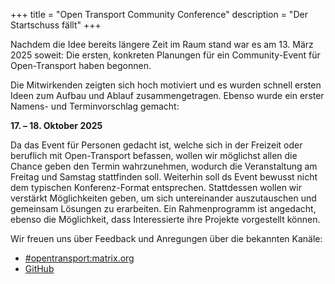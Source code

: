 +++
title = "Open Transport Community Conference"
description = "Der Startschuss fällt"
+++

Nachdem die Idee bereits längere Zeit im Raum stand war es am 13. März 2025 soweit:
Die ersten, konkreten Planungen für ein Community-Event für Open-Transport haben begonnen.

Die Mitwirkenden zeigten sich hoch motiviert und es wurden schnell ersten Ideen zum Aufbau und Ablauf zusammengetragen.
Ebenso wurde ein erster Namens- und Terminvorschlag gemacht:

**17. – 18. Oktober 2025**

Da das Event für Personen gedacht ist, welche sich in der Freizeit oder beruflich mit Open-Transport befassen, wollen wir möglichst allen die Chance geben den Termin wahrzunehmen, wodurch die Veranstaltung am Freitag und Samstag stattfinden soll.
Weiterhin soll ds Event bewusst nicht dem typischen Konferenz-Format entsprechen.
Stattdessen wollen wir verstärkt Möglichkeiten geben, um sich untereinander auszutauschen und gemeinsam Lösungen zu erarbeiten.
Ein Rahmenprogramm ist angedacht, ebenso die Möglichkeit, dass Interessierte ihre Projekte vorgestellt können.

Wir freuen uns über Feedback und Anregungen über die bekannten Kanäle:

* [#opentransport:matrix.org](https://matrix.to/#/#opentransport:matrix.org)
* [GitHub](https://github.com/MichaelKutzner/otcc)
